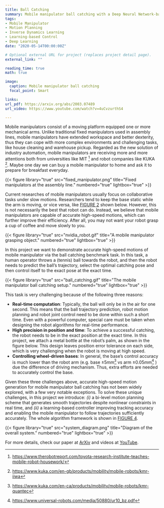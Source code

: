 ```yaml
---
title: Ball Catching
summary: Mobile manipulator ball catching with a Deep Neural Network-based controller
tags:
- Mobile Manipulator
- Motion Planning
- Inverse Dynamics Learning
- Learning-based Control
- Deep Learning
date: "2020-05-14T00:00:00Z"

# Optional external URL for project (replaces project detail page).
external_link: ""

reading_time: true
math: true

image:
  caption: Mobile manipulator ball catching
  focal_point: Smart

links:
url_pdf: https://arxiv.org/abs/2003.07489
url_video: https://www.youtube.com/watch?v=4uCvzurthS4

---
```


Mobile manipulators consist of a moving platform equipped one or more mechanical arms. Unlike traditional fixed manipulators used in assembly lines, mobile manipulators have extended workspace and better dexterity, thus they can cope with more complex environments and challenging tasks, like house cleaning and warehouse pickup. Regarded as the new solution of industry automation, mobile manipulators are receiving more and more attentions both from universities like MIT [^1] and robot companies like KUKA [^2]. Maybe one day we can buy a mobile manipulator to home and ask it to prepare for breakfast everyday. 

{{< figure library="true" src="fixed_manipulator.png" title="Fixed manipulators at the assembly line." numbered="true" lightbox="true" >}}

Current researches of mobile manipulators usually focus on collaborative tasks under slow motions. Researchers tend to keep the base static while the arm is moving, or vice versa, like [FIGURE 2](#figure-a-mobile-manipulator-grasping-object) shown below. However, this is not necessarily the best that robot can do. Instead, we believe that mobile manipulators are capable of accurate high-speed motions, which can further improve their efficiency. After all, you may not want your robot grasp a cup of coffee and move slowly to you.

{{< figure library="true" src="nvidia_robot.gif" title="A mobile manipulator grasping object." numbered="true" lightbox="true" >}}

In this project we want to demonstrate accurate high-speed motions of mobile manipulator via the ball catching benchmark task. In this task, a human operator throws a (tennis) ball towards the robot, and then the robot needs to predict the ball’s trajectory, select the optimal catching pose and then control itself to the exact pose at the exact time. 

{{< figure library="true" src="ball_catching.gif" title="The mobile manipulator ball catching setup." numbered="true" lightbox="true" >}}

This task is very challenging because of the following three reasons:
- **Real-time computation**: Typically, the ball will only be in the air for one second. This means that the ball trajectory prediction, robot motion planning and robot joint control need to be done within such a short time. Even with a powerful computer, special care must be taken when designing the robot algorithms for real-time performance.
- **High precision in position and time**: To achieve a successful catching, the robot needs to be in the exact position at the exact time. In this project, we attach a metal bottle at the robot’s palm, as shown in the figure below. This design leaves  position error tolerance on each side, which is very challenging when the robot is moving at high speed.
- **Controlling wheel-driven bases**: In general, the base’s control accuracy is much lower than the robot arm (e.g. base $\pm 5mm$[^3] vs arm $\pm 0.05mm$[^4] ) due the difference of driving mechanism. Thus, extra efforts are needed to accurately control the base.

Given these three challenges above, accurate high-speed motion generation for mobile manipulator ball catching has not been widely explored, with a few very notable exceptions. To solve these unique challenges, in this project we introduce: _(i)_ a bi-level motion planning scheme that generates smooth trajectories despite nonlinear constraints in real time, and _(ii)_ a learning-based controller improving tracking accuracy and enabling the mobile manipulator to follow trajectories sufficiently accurately. The whole algorithm framework is shown in [FIGURE 4](#figure-diagram-of-the-overall-system). 

{{< figure library="true" src="system_diagram.png" title="Diagram of the overall system." numbered="true" lightbox="true" >}}

For more details, check our paper at [ArXiv](https://arxiv.org/abs/2003.07489) and videos at [YouTube](https://www.youtube.com/watch?v=4uCvzurthS4).

[^1]: https://www.therobotreport.com/toyota-research-institute-teaches-mobile-robot-housework/
[^2]: https://www.kuka.com/en-gb/products/mobility/mobile-robots/kmr-iiwa
[^3]: https://www.kuka.com/en-ca/products/mobility/mobile-robots/kmr-quantec
[^4]: https://www.universal-robots.com/media/50880/ur10_bz.pdf

